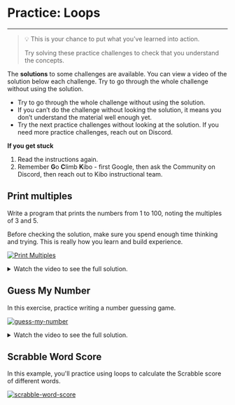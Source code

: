 # Practice: Loops

---

> 💡 This is your chance to put what you’ve learned into action.
>
> Try solving these practice challenges to check that you understand the concepts.

The **solutions** to some challenges are available. You can view a video of the 
solution below each challenge. Try to go through the whole challenge without 
using the solution.

* Try to go through the whole challenge without using the solution.
* If you can’t do the challenge without looking the solution, it means you don’t understand the material well enough yet.
* Try the next practice challenges without looking at the solution. If you need more practice challenges, reach out on Discord.

<aside>

**If you get stuck**
1. Read the instructions again.
2. Remember **G**o **C**limb **K**ibo - first Google, then ask the Community on Discord, then reach out to Kibo instructional team.

</aside>

## Print multiples

Write a program that prints the numbers from 1 to 100, noting the multiples of 3 and 5.

Before checking the solution, make sure you spend enough time thinking and trying. This is really how you learn and build experience.

[![Print Multiples](https://img.shields.io/badge/Open%20Project-Print%20Multiples-blue)](https://classroom.github.com/a/QFQB5Cub)

<details><summary>Watch the video to see the full solution.</summary>

<div style="position: relative; padding-bottom: 56.25%; height: 0;"><iframe src="https://youtube.com/embed/trOtEdfCQtc" frameborder="0" webkitallowfullscreen mozallowfullscreen allowfullscreen style="position: absolute; top: 0; left: 0; width: 100%; height: 100%;"></iframe></div>

</details>

## Guess My Number

In this exercise, practice writing a number guessing game.

[![guess-my-number](https://img.shields.io/static/v1?label=Open%20Project&message=guess%20my%20number&color=blue)](https://classroom.github.com/a/8abGNhcr)

<details><summary>Watch the video to see the full solution.</summary>

<div style="position: relative; padding-bottom: 56.25%; height: 0;"><iframe src="https://youtube.com/embed/EjVRtXPPJ7k" frameborder="0" webkitallowfullscreen mozallowfullscreen allowfullscreen style="position: absolute; top: 0; left: 0; width: 100%; height: 100%;"></iframe></div>

</details>

## Scrabble Word Score

In this example, you'll practice using loops to calculate the Scrabble score of different words.

[![scrabble-word-score](https://img.shields.io/static/v1?label=Open%20Project&message=scrabble%20word%20score&color=blue)](https://classroom.github.com/a/iKAMXSa3)
